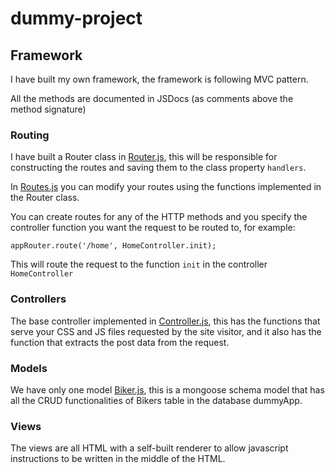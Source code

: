 # dummy-project

## Framework
I have built my own framework, the framework is following MVC pattern.

All the methods are documented in JSDocs (as comments above the method signature)


### Routing
I have built a Router class in [Router.js](../routes/Router.js), this will be responsible for constructing the routes and saving them to the class property `handlers`.

In [Routes.js](../routes/Routes.js) you can modify your routes using the functions implemented in the Router class.

You can create routes for any of the HTTP methods and you specify the controller function you want the request to be routed to, for example:

`appRouter.route('/home', HomeController.init);`

This will route the request to the function `init` in the controller `HomeController`


### Controllers
The base controller implemented in [Controller.js](../controllers/Controller.js), this has the functions that serve your CSS and JS files requested by the site visitor, and it also has the function that extracts the post data from the request.


### Models
We have only one model [Biker.js](../models/Biker.js), this is a mongoose schema model that has all the CRUD functionalities of Bikers table in the database dummyApp.

### Views
The views are all HTML with a self-built renderer to allow javascript instructions to be written in the middle of the HTML.
